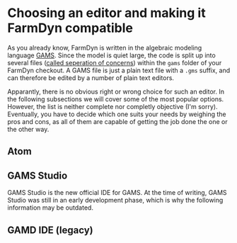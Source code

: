 # Choosing an editor and making it FarmDyn compatible

As you already know, FarmDyn is written in the algebraic modeling language [GAMS](https://de.wikipedia.org/wiki/General_Algebraic_Modeling_System).
Since the model is quiet large, the code is split up into several files ([called seperation of concerns](https://en.wikipedia.org/wiki/Separation_of_concerns)) within the `gams` folder of your FarmDyn checkout.
A GAMS file is just a plain text file with a `.gms` suffix, and can therefore be edited by a number of plain text editors.

Apparantly, there is no obvious right or wrong choice for such an editor.
In the following subsections we will cover some of the most popular options. However, the list is neither complete nor completly objective (I'm sorry).
Eventually, you have to decide which one suits your needs by weighing the pros and cons, as all of them are capable of getting the job done the one or the other way.

## Atom

## GAMS Studio
GAMS Studio is the new official IDE for GAMS. At the time of writing, GAMS Studio was still in an early development phase, which is why the following information may be outdated. 



## GAMD IDE (legacy)